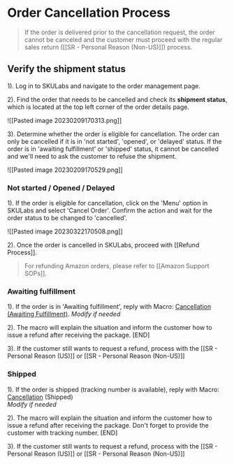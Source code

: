 # Order Cancellation Process
> If the order is delivered prior to the cancellation request, the order cannot be canceled and the customer must proceed with the regular sales return ([[SR - Personal Reason (Non-US)]]) process.

## Verify the shipment status

1). Log in to SKULabs and navigate to the order management page.

2). Find the order that needs to be cancelled and check its **shipment status**, which is located at the top left corner of the order details page.
   
   ![[Pasted image 20230209170313.png]]
   
3). Determine whether the order is eligible for cancellation. The order can only be cancelled if it is in 'not started', 'opened', or 'delayed' status. If the order is in 'awaiting fulfillment' or 'shipped' status, it cannot be cancelled and we'll need to ask the customer to refuse the shipment. 
   
   ![[Pasted image 20230209170529.png]]

### Not started / Opened / Delayed 

1). If the order is eligible for cancellation, click on the 'Menu' option in SKULabs and select 'Cancel Order'. Confirm the action and wait for the order status to be changed to 'cancelled'.
   
   ![[Pasted image 20230322170508.png]]
   
2). Once the order is cancelled in SKULabs, proceed with [[Refund Process]]. 

> For refunding Amazon orders, please refer to [[Amazon Support SOPs]].

### Awaiting fulfillment

1). If the order is in 'Awaiting fulfillment', reply with Macro:  <u>Cancellation (Awaiting Fulfillment)</u>.
*Modify if needed*

2). The macro will explain the situation and inform the customer how to issue a refund after receiving the package. [END]

3). If the customer still wants to request a refund, process with the [[SR - Personal Reason (US)]] or [[SR - Personal Reason (Non-US)]]


### Shipped

1). If the order is shipped (tracking number is available), reply with Macro: <u>Cancellation</u> (Shipped)  
*Modify if needed*

2). The macro will explain the situation and inform the customer how to issue a refund after receiving the package. Don't forget to provide the customer with tracking number. [END]

3). If the customer still wants to request a refund, process with the [[SR - Personal Reason (US)]] or [[SR - Personal Reason (Non-US)]]

